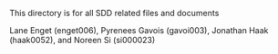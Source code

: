 This directory is for all SDD related files and documents

Lane Enget (enget006), Pyrenees Gavois (gavoi003), Jonathan Haak (haak0052), and Noreen Si (si000023)
